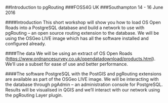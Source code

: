 ##Introduction to pgRouting
###FOSS4G UK
###Southampton 14 - 16 June 2016

####Introduction
This short workshop will show you how to load OS Open Roads into a PostgreSQL database and build a network to use with pgRouting – an open source routing extension to the database.  We will be using the OSGeo LIVE image which has all the software installed and configured already.

####The data
We will be using an extract of OS Open Roads (https://www.ordnancesurvey.co.uk/opendatadownload/products.html).  We’ll use a subset for ease of use and better performance.

####The software
PostgreSQL with the PostGIS and pgRouting extensions are available as part of the OSGeo LIVE image.  We will be interacting with the database through pgAdmin – an administration console for PostgreSQL.  Results will be visualised in QGIS and we’ll interact with our network using the pgRouting Layer plugin.
